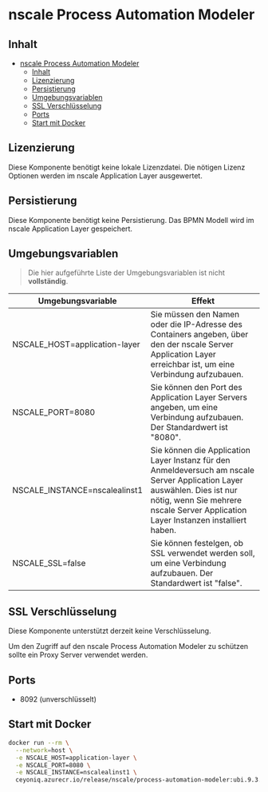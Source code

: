 # nscale Process Automation Modeler

## Inhalt

- [nscale Process Automation Modeler](#nscale-process-automation-modeler)
  - [Inhalt](#inhalt)
  - [Lizenzierung](#lizenzierung)
  - [Persistierung](#persistierung)
  - [Umgebungsvariablen](#umgebungsvariablen)
  - [SSL Verschlüsselung](#ssl-verschlüsselung)
  - [Ports](#ports)
  - [Start mit Docker](#start-mit-docker)

## Lizenzierung

Diese Komponente benötigt keine lokale Lizenzdatei. Die nötigen Lizenz Optionen werden im nscale Application Layer ausgewertet.

## Persistierung

Diese Komponente benötigt keine Persistierung. Das BPMN Modell wird im nscale Application Layer gespeichert.

## Umgebungsvariablen

> Die hier aufgeführte Liste der Umgebungsvariablen ist nicht **vollständig**.

|Umgebungsvariable | Effekt |
|---|---|
|NSCALE_HOST=application-layer |Sie müssen den Namen oder die IP-Adresse des Containers angeben, über den der nscale Server Application Layer erreichbar ist, um eine Verbindung aufzubauen.|
|NSCALE_PORT=8080 | Sie können den Port des Application Layer Servers angeben, um eine Verbindung aufzubauen. Der Standardwert ist "8080".|
|NSCALE_INSTANCE=nscalealinst1 |Sie können die Application Layer Instanz für den Anmeldeversuch am nscale Server Application Layer auswählen. Dies ist nur nötig, wenn Sie mehrere nscale Server Application Layer Instanzen installiert haben.|
|NSCALE_SSL=false | Sie können festelgen, ob SSL verwendet werden soll, um eine Verbindung aufzubauen. Der Standardwert ist "false". |

## SSL Verschlüsselung

Diese Komponente unterstützt derzeit keine Verschlüsselung.

Um den Zugriff auf den nscale Process Automation Modeler zu schützen sollte ein Proxy Server verwendet werden.

## Ports

- 8092 (unverschlüsselt)

## Start mit Docker

```bash
docker run --rm \
  --network=host \
  -e NSCALE_HOST=application-layer \
  -e NSCALE_PORT=8080 \
  -e NSCALE_INSTANCE=nscalealinst1 \
  ceyoniq.azurecr.io/release/nscale/process-automation-modeler:ubi.9.3.1200.63696
```
